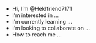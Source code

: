 - Hi, I’m @Heldfriend7171
- I’m interested in ...
- I’m currently learning ...
- I’m looking to collaborate on ...
- How to reach me ...

<!---
Heldfriend7171/Heldfriend7171 is a ✨ special ✨ repository because its `README.md` (this file) appears on your GitHub profile.
You can click the Preview link to take a look at your changes.
--->

